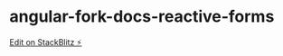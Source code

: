 # angular-fork-docs-reactive-forms

[Edit on StackBlitz ⚡️](https://stackblitz.com/edit/angular-fork-docs-reactive-forms)